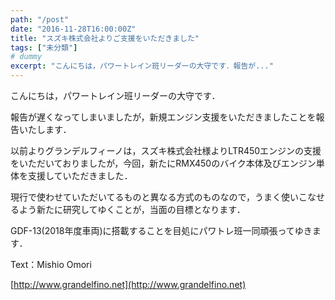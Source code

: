 ```yaml
---
path: "/post"
date: "2016-11-28T16:00:00Z"
title: "スズキ株式会社よりご支援をいただきました"
tags: ["未分類"]
# dummy
excerpt: "こんにちは，パワートレイン班リーダーの大守です．報告が..."
---
```




[](28-1.jpg)

こんにちは，パワートレイン班リーダーの大守です．

報告が遅くなってしまいましたが，新規エンジン支援をいただきましたことを報告いたします．

以前よりグランデルフィーノは，スズキ株式会社様よりLTR450エンジンの支援をいただいておりましたが，今回，新たにRMX450のバイク本体及びエンジン単体を支援していただきました．

現行で使わせていただいてるものと異なる方式のものなので，うまく使いこなせるよう新たに研究してゆくことが，当面の目標となります．

GDF-13(2018年度車両)に搭載することを目処にパワトレ班一同頑張ってゆきます．

Text：Mishio Omori

[http://www.grandelfino.net](http://www.grandelfino.net)

